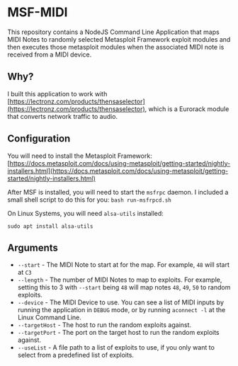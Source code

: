 # MSF-MIDI
This repository contains a NodeJS Command Line Application that maps MIDI Notes to randomly selected Metasploit Framework exploit modules and then executes those metasploit modules when the associated MIDI note is received from a MIDI device.

## Why?
I built this application to work with [https://lectronz.com/products/thensaselector](https://lectronz.com/products/thensaselector), which is a Eurorack module that converts network traffic to audio.  

## Configuration
You will need to install the Metasploit Framework: [https://docs.metasploit.com/docs/using-metasploit/getting-started/nightly-installers.html](https://docs.metasploit.com/docs/using-metasploit/getting-started/nightly-installers.html)

After MSF is installed, you will need to start the `msfrpc` daemon.  I included a small shell script to do this for you: `bash run-msfrpcd.sh`

On Linux Systems, you will need `alsa-utils` installed:

```
sudo apt install alsa-utils
```

## Arguments
* `--start` - The MIDI Note to start at for the map.  For example, `48` will start at `C3`
* `--length` - The number of MIDI Notes to map to exploits.  For example, setting this to 3 with `--start` being `48` will map notes `48`, `49`, `50` to random exploits.
* `--device` - The MIDI Device to use.  You can see a list of MIDI inputs by running the application in `DEBUG` mode, or by running `aconnect -l` at the Linux Command Line.
* `--targetHost` - The host to run the random exploits against.
* `--targetPort` - The port on the target host to run the random exploits against.
* `--useList` - A file path to a list of exploits to use, if you only want to select from a predefined list of exploits.